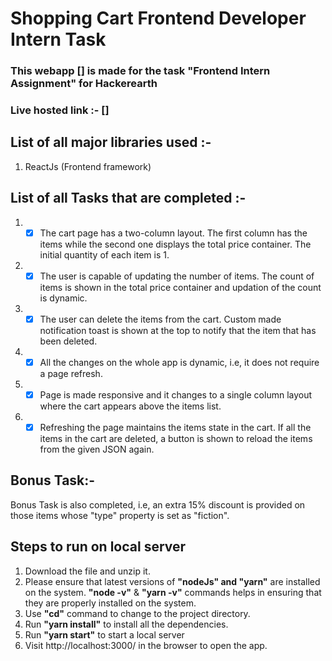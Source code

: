 # Shopping Cart Frontend Developer Intern Task

### This webapp [] is made for the task "Frontend Intern Assignment" for Hackerearth

### Live hosted link :- []

## List of all major libraries used :-

1. ReactJs (Frontend framework)

## List of all Tasks that are completed :-

1. - [x] The cart page has a two-column layout. The first column has the items while the second one displays the total price container. The initial quantity of each item is 1.
2. - [x] The user is capable of updating the number of items. The count of items is shown in the total price container and updation of the count is dynamic.
3. - [x] The user can delete the items from the cart. Custom made notification toast is shown at the top to notify that the item that has been deleted.
4. - [x] All the changes on the whole app is dynamic, i.e, it does not require a page refresh.
5. - [x] Page is made responsive and it changes to a single column layout where the cart appears above the items list.
6. - [x] Refreshing the page maintains the items state in the cart. If all the items in the cart are deleted, a button is shown to reload the items from the given JSON again.

## Bonus Task:-

Bonus Task is also completed, i.e, an extra 15% discount is provided on those items whose "type" property is set as "fiction".

## Steps to run on local server

1.  Download the file and unzip it.
2.  Please ensure that latest versions of **"nodeJs" and "yarn"** are installed on the system. **"node -v"** & **"yarn -v"** commands helps in ensuring that they are properly installed on the system.
3.  Use **"cd"** command to change to the project directory.
4.  Run **"yarn install"** to install all the dependencies.
5.  Run **"yarn start"** to start a local server
6.  Visit http://localhost:3000/ in the browser to open the app.